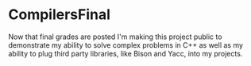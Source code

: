 # CompilersFinal
Now that final grades are posted I'm making this project public to demonstrate my ability to solve complex problems in C++ as well as my ability to plug third party libraries, like Bison and Yacc, into my projects.
